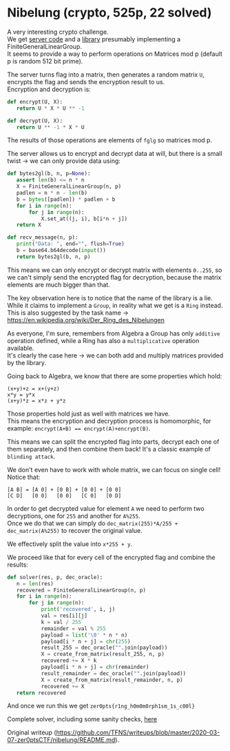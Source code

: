 # Nibelung (crypto, 525p, 22 solved)

A very interesting crypto challenge.  
We get [server
code](https://raw.githubusercontent.com/TFNS/writeups/master/2020-03-07-zer0ptsCTF/nibelung/server.py)
and a
[library](https://raw.githubusercontent.com/TFNS/writeups/master/2020-03-07-zer0ptsCTF/nibelung/fglg.py)
presumably implementing a FiniteGeneralLinearGroup.  
It seems to provide a way to perform operations on Matrices mod p (default p
is random 512 bit prime).

The server turns flag into a matrix, then generates a random matrix `U`,
encrypts the flag and sends the encryption result to us.  
Encryption and decryption is:

```python  
def encrypt(U, X):  
   return U * X * U ** -1

def decrypt(U, X):  
   return U ** -1 * X * U  
```

The results of those operations are elements of `fglg` so matrices mod p.

The server allows us to encrypt and decrypt data at will, but there is a small
twist -> we can only provide data using:

```python  
def bytes2gl(b, n, p=None):  
   assert len(b) <= n * n  
   X = FiniteGeneralLinearGroup(n, p)  
   padlen = n * n - len(b)  
   b = bytes([padlen]) * padlen + b  
   for i in range(n):  
       for j in range(n):  
           X.set_at((j, i), b[i*n + j])  
   return X

def recv_message(n, p):  
   print("Data: ", end="", flush=True)  
   b = base64.b64decode(input())  
   return bytes2gl(b, n, p)  
```

This means we can only encrypt or decrypt matrix with elements `0..255`, so we
can't simply send the encrypted flag for decryption, because the matrix
elements are much bigger than that.

The key observation here is to notice that the name of the library is a lie.  
While it claims to implement a `Group`, in reality what we get is a `Ring`
instead.  
This is also suggested by the task name ->
https://en.wikipedia.org/wiki/Der_Ring_des_Nibelungen

As everyone, I'm sure, remembers from Algebra a Group has only `additive`
operation defined, while a Ring has also a `multiplicative` operation
available.  
It's clearly the case here -> we can both add and multiply matrices provided
by the library.

Going back to Algebra, we know that there are some properties which hold:

```  
(x+y)+z = x+(y+z)  
x*y = y*x  
(x+y)*z = x*z + y*z  
```

Those properties hold just as well with matrices we have.  
This means the encryption and decryption process is homomorphic, for example:
`encrypt(A+B) == encrypt(A)+encrypt(B)`.

This means we can split the encrypted flag into parts, decrypt each one of
them separately, and then combine them back! It's a classic example of
`blinding attack`.

We don't even have to work with whole matrix, we can focus on single cell!  
Notice that:

```  
[A B] = [A 0] + [0 B] + [0 0] + [0 0]  
[C D]   [0 0]   [0 0]   [C 0]   [0 D]  
```

In order to get decrypted value for element `A` we need to perform two
decryptions, one for `255` and another for `A%255`.  
Once we do that we can simply do `dec_matrix(255)*A/255 + dec_matrix(A%255)`
to recover the original value.

We effectively split the value into `x*255 + y`.

We proceed like that for every cell of the encrypted flag and combine the
results:

```python  
def solver(res, p, dec_oracle):  
   n = len(res)  
   recovered = FiniteGeneralLinearGroup(n, p)  
   for i in range(n):  
       for j in range(n):  
           print('recovered', i, j)  
           val = res[i][j]  
           k = val / 255  
           remainder = val % 255  
           payload = list('\0' * n * n)  
           payload[i * n + j] = chr(255)  
           result_255 = dec_oracle("".join(payload))  
           X = create_from_matrix(result_255, n, p)  
           recovered += X * k  
           payload[i * n + j] = chr(remainder)  
           result_remainder = dec_oracle("".join(payload))  
           X = create_from_matrix(result_remainder, n, p)  
           recovered += X  
   return recovered  
```

And once we run this we get `zer0pts{r1ng_h0m0m0rph1sm_1s_c00l}`

Complete solver, including some sanity checks,
[here](https://raw.githubusercontent.com/TFNS/writeups/master/2020-03-07-zer0ptsCTF/nibelung/solver.py)

Original writeup
(https://github.com/TFNS/writeups/blob/master/2020-03-07-zer0ptsCTF/nibelung/README.md).